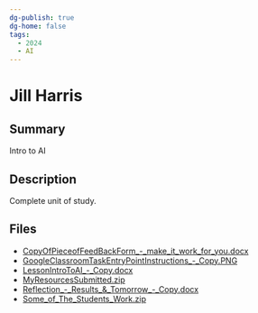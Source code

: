 ```yaml
---
dg-publish: true
dg-home: false
tags:
  - 2024
  - AI
---
```


# Jill Harris

## Summary

Intro to AI

## Description

Complete unit of study.

## Files

*   [CopyOfPieceofFeedBackForm\_-\_make\_it\_work\_for\_you.docx](resources/Jill_Harris/CopyOfPieceofFeedBackForm_-_make_it_work_for_you.docx)
*   [GoogleClassroomTaskEntryPointInstructions\_-\_Copy.PNG](resources/Jill_Harris/GoogleClassroomTaskEntryPointInstructions_-_Copy.PNG)
*   [LessonIntroToAI\_-\_Copy.docx](resources/Jill_Harris/LessonIntroToAI_-_Copy.docx)
*   [MyResourcesSubmitted.zip](resources/Jill_Harris/MyResourcesSubmitted.zip)
*   [Reflection\_-\_Results\_&\_Tomorrow\_-\_Copy.docx](resources/Jill_Harris/Reflection_-_Results_&_Tomorrow_-_Copy.docx)
*   [Some\_of\_The\_Students\_Work.zip](resources/Jill_Harris/Some_of_The_Students_Work.zip)